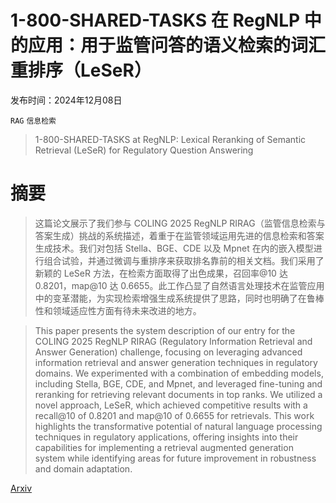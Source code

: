 # 1-800-SHARED-TASKS 在 RegNLP 中的应用：用于监管问答的语义检索的词汇重排序（LeSeR）

发布时间：2024年12月08日

`RAG` `信息检索`

> 1-800-SHARED-TASKS at RegNLP: Lexical Reranking of Semantic Retrieval (LeSeR) for Regulatory Question Answering

# 摘要

> 这篇论文展示了我们参与 COLING 2025 RegNLP RIRAG（监管信息检索与答案生成）挑战的系统描述，着重于在监管领域运用先进的信息检索和答案生成技术。我们对包括 Stella、BGE、CDE 以及 Mpnet 在内的嵌入模型进行组合试验，并通过微调与重排序来获取排名靠前的相关文档。我们采用了新颖的 LeSeR 方法，在检索方面取得了出色成果，召回率@10 达 0.8201，map@10 达 0.6655。此工作凸显了自然语言处理技术在监管应用中的变革潜能，为实现检索增强生成系统提供了思路，同时也明确了在鲁棒性和领域适应性方面有待未来改进的地方。

> This paper presents the system description of our entry for the COLING 2025 RegNLP RIRAG (Regulatory Information Retrieval and Answer Generation) challenge, focusing on leveraging advanced information retrieval and answer generation techniques in regulatory domains. We experimented with a combination of embedding models, including Stella, BGE, CDE, and Mpnet, and leveraged fine-tuning and reranking for retrieving relevant documents in top ranks. We utilized a novel approach, LeSeR, which achieved competitive results with a recall@10 of 0.8201 and map@10 of 0.6655 for retrievals. This work highlights the transformative potential of natural language processing techniques in regulatory applications, offering insights into their capabilities for implementing a retrieval augmented generation system while identifying areas for future improvement in robustness and domain adaptation.

[Arxiv](https://arxiv.org/abs/2412.06009)